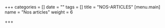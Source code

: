 +++
categories = []
date = ""
tags = []
title = "NOS-ARTICLES"
[menu.main]
name = "Nos articles"
weight = 6

+++
